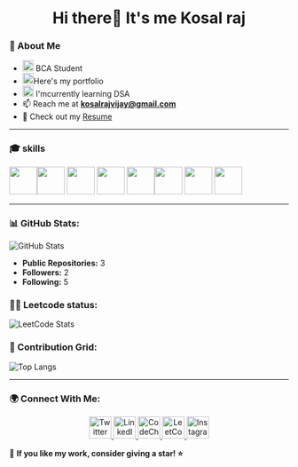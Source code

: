 
<h1 align="center">Hi there👋 It's me  Kosal raj</h1>

### 🚀 About Me
-  <img width="20" height="20" alt="image" src="https://github.com/user-attachments/assets/239c1c86-513c-4b08-8605-f25610c31c4b" /> BCA Student
- <img width="20" height="20" alt="image" src="https://github.com/user-attachments/assets/3146d356-815d-4720-8766-7c29f94b61a8" />Here's my portfolio
- <img width="20" height="20" alt="image" src="https://github.com/user-attachments/assets/84936a4b-6cf0-40f2-8257-e4cd45f5b9b6" /> I'mcurrently learning DSA
- 📫 Reach me at **kosalrajvijay@gmail.com**
- 📄 Check out my [Resume]()

---
### 🎓 skills
<img height="50" width="50" src="https://img.icons8.com/color/48/000000/python.png" /><img height="50" width="50" src="https://img.icons8.com/color/48/000000/c-plus-plus-logo.png" /> <img height="50" width="50" src="https://img.icons8.com/color/48/000000/java-coffee-cup-logo.png" /> <img height="50" width="50" src="https://img.icons8.com/color/48/000000/html-5.png" /> <img height="50" width="50" src="https://img.icons8.com/color/48/000000/css3.png" /><img height="50" width="50" src="https://img.icons8.com/color/48/000000/javascript.png"/> <img height="50" width="50" src="https://img.icons8.com/color/48/000000/react-native.png"/> <img height="50" width="50" src="https://img.icons8.com/color/48/000000/mongodb.png"/> 

---
### 📊 GitHub Stats:

 ![GitHub Stats](https://github-readme-stats.vercel.app/api?username=kosalraj2007&show_icons=true&theme=radical)

- **Public Repositories:** 3
- **Followers:** 2
- **Following:** 5
 ### 👨‍💻 Leetcode status:
 ![LeetCode Stats](https://leetcard.jacoblin.cool/kosalraj?theme=dark&font=Assistant&ext=contest)


### 📌 Contribution Grid:
<img src="https://github-readme-stats.vercel.app/api/top-langs/?username=kosalraj2007&amp;layout=compact&amp;theme=dark" alt="Top Langs" style="max-width: 100%;">

---

### 🌍 Connect With Me:
<p align="center">
  <a href="https://x.com/KosalRaj581732" target="blank">
     <img src="https://raw.githubusercontent.com/rahuldkjain/github-profile-readme-generator/master/src/images/icons/Social/twitter.svg" alt="Twitter" height="40" width="40"/>
  </a>
  <a href="https://www.linkedin.com/in/kosal-raj-940230316/"target="blank">
    <img src="https://raw.githubusercontent.com/rahuldkjain/github-profile-readme-generator/master/src/images/icons/Social/linked-in-alt.svg" alt="LinkedIn" height="40" width="40"/>
  </a>
  <a href="https://www.codechef.com/users/kosalraj_v" target="blank">
    <img src="https://cdn.jsdelivr.net/npm/simple-icons@3.1.0/icons/codechef.svg" alt="CodeChef" height="40" width="40"/>
  </a>
  <a href="https://leetcode.com/u/kosalraj/" target="blank">
    <img src="https://raw.githubusercontent.com/rahuldkjain/github-profile-readme-generator/master/src/images/icons/Social/leet-code.svg" alt="LeetCode" height="40" width="40"/>
  </a>
<a href="https://www.instagram.com/kosalraj_v/" target="_blank">
  <img src="https://cdn-icons-png.flaticon.com/512/174/174855.png" alt="Instagram" height="40" width="40"/>
</a>

</p>

🌟 **If you like my work, consider giving a star! ⭐**

